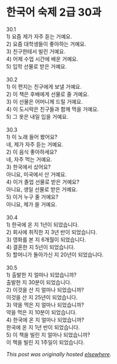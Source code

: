 # 한국어 숙제 2급 30과

<p>30.1<br>1) &#50836;&#51608; &#51228;&#44032; &#51088;&#51452; &#46307;&#45716; &#44144;&#50696;&#50836;.<br>2) &#50836;&#51608; &#45824;&#54617;&#49373;&#46308;&#51060; &#51339;&#50500;&#54616;&#45716; &#44144;&#50696;&#50836;.<br>3) &#52828;&#44396;&#54620;&#53580;&#49436; &#48716;&#47536; &#44144;&#50696;&#50836;.<br>4) &#50612;&#51228; &#49688;&#50629; &#49884;&#44036;&#50640; &#48176;&#50868; &#44144;&#50696;&#50836;.<br>5) &#51077;&#54617; &#49440;&#47932;&#47196; &#48155;&#51008; &#44144;&#50696;&#50836;.<br><br>30.2<br>1) &#51060; &#54200;&#51648;&#45716; &#52828;&#44396;&#50640;&#44172; &#48372;&#45244; &#44144;&#50696;&#50836;.<br>2) &#51060; &#52293;&#51008; &#54980;&#48176;&#50640;&#44172; &#49440;&#47932;&#47196; &#51460; &#44144;&#50696;&#50836;.<br>3) &#51060; &#49440;&#47932;&#51008; &#50612;&#47672;&#45768;&#44760; &#46300;&#47540; &#44144;&#50696;&#50836;.<br>4) &#51060; &#46020;&#49884;&#46973;&#51008; &#52828;&#44396;&#46308;&#44284; &#54632;&#44760; &#47673;&#51012; &#44144;&#50696;&#50836;.<br>5) &#44536; &#50743;&#51008; &#45236;&#51068; &#51077;&#51012; &#44144;&#50696;&#50836;.<br><br>30.3<br>1) &#51060; &#45432;&#47000; &#46308;&#50612; &#48420;&#50612;&#50836;?<br>&#45348;, &#51228;&#44032; &#51088;&#51452; &#46307;&#45716; &#44144;&#50696;&#50836;.<br>2) &#51060; &#51020;&#49885; &#51339;&#50500;&#54616;&#49464;&#50836;?<br>&#45348;, &#51088;&#51452; &#47673;&#45716; &#44144;&#50696;&#50836;.<br>3) &#54620;&#44397;&#50640;&#49436; &#49344;&#50612;&#50836;?<br>&#50500;&#45768;&#50836;, &#48120;&#44397;&#50640;&#49436; &#49328; &#44144;&#50696;&#50836;.<br>4) &#51060;&#44144; &#51320;&#50629; &#49440;&#47932;&#47196; &#48155;&#51008; &#44144;&#50696;&#50836;?<br>&#50500;&#45768;&#50836;, &#49373;&#51068; &#49440;&#47932;&#47196; &#48155;&#51008; &#44144;&#50696;&#50836;.<br>5) &#51060;&#44144; &#45572;&#44396; &#51460; &#44144;&#50696;&#50836;?<br>&#50500;&#45768;&#50836;, &#51228;&#44032; &#50424; &#44144;&#50696;&#50836;.<br><br>30.4<br>1) &#54620;&#44397;&#50640; &#50728; &#51648; 1&#45380;&#51060; &#46104;&#50632;&#49845;&#45768;&#45796;.<br>2) &#54924;&#49324;&#50640; &#52712;&#51649;&#54620; &#51648; 3&#45380; &#48152;&#51060; &#46104;&#50632;&#49845;&#45768;&#45796;.<br>3) &#50689;&#54868;&#47484; &#48376; &#51648; 6&#44060;&#50900;&#51060; &#46104;&#50632;&#49845;&#45768;&#45796;.<br>4) &#44208;&#54844;&#54620; &#51648; 5&#45380;&#51060; &#46104;&#50632;&#49845;&#45768;&#45796;.<br>5) &#54624;&#47672;&#45768;&#44032; &#46028;&#50500;&#44032;&#49888; &#51648; 20&#45380;&#51060; &#46104;&#50632;&#49845;&#45768;&#45796;.<br><br>30.5<br>1) &#52636;&#48156;&#54620; &#51648; &#50620;&#47560;&#45208; &#46104;&#50632;&#49845;&#45768;&#44620;?<br>&#52636;&#48156;&#54620; &#51648; 30&#48516;&#51060; &#46104;&#50632;&#49845;&#45768;&#45796;.<br>2) &#51060;&#44163;&#51012; &#49328; &#51648; &#50620;&#47560;&#45208; &#46104;&#50632;&#49845;&#45768;&#44620;?<br>&#51060;&#44163;&#51012; &#49328; &#51648; 25&#45380;&#51060; &#46104;&#50632;&#49845;&#45768;&#45796;.<br>3) &#50557;&#51012; &#47673;&#51008; &#51648; &#50620;&#47560;&#45208; &#46104;&#50632;&#49845;&#45768;&#44620;?<br>&#50557;&#51012; &#47673;&#51008; &#51648; 10&#48516;&#51060; &#46104;&#50632;&#49845;&#45768;&#45796;.<br>4) &#54620;&#44397;&#50640; &#50728; &#51648; &#50620;&#47560;&#45208; &#46104;&#50632;&#49845;&#45768;&#44620;?<br>&#54620;&#44397;&#50640; &#50728; &#51648; 1&#45380; &#48152;&#51060; &#46104;&#50632;&#49845;&#45768;&#45796;.<br>5) &#51060; &#52293;&#51012; &#48716;&#47536; &#51648; &#50620;&#47560;&#45208; &#46104;&#50632;&#49845;&#45768;&#44620;?<br>&#51060; &#52293;&#51012; &#48716;&#47536; &#51648; 1&#51452;&#51068;&#51060; &#46104;&#50632;&#49845;&#45768;&#45796;.</p>


*This post was originally hosted [elsewhere](http://planspace.blogspot.com/2009/04/2-30.html).*
